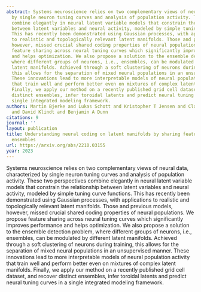 ```yaml
---
abstract: Systems neuroscience relies on two complementary views of neural data, characterized
  by single neuron tuning curves and analysis of population activity. These two perspectives
  combine elegantly in neural latent variable models that constrain the relationship
  between latent variables and neural activity, modeled by simple tuning curve functions.
  This has recently been demonstrated using Gaussian processes, with applications
  to realistic and topologically relevant latent manifolds. Those and previous models,
  however, missed crucial shared coding properties of neural populations. We propose
  feature sharing across neural tuning curves which significantly improves performance
  and helps optimization. We also propose a solution to the ensemble detection problem,
  where different groups of neurons, i.e., ensembles, can be modulated by different
  latent manifolds. Achieved through a soft clustering of neurons during training,
  this allows for the separation of mixed neural populations in an unsupervised manner.
  These innovations lead to more interpretable models of neural population activity
  that train well and perform better even on mixtures of complex latent manifolds.
  Finally, we apply our method on a recently published grid cell dataset, and recover
  distinct ensembles, infer toroidal latents and predict neural tuning curves in a
  single integrated modeling framework.
authors: Martin Bjerke and Lukas Schott and Kristopher T Jensen and Claudia Battistin
  and David Klindt and Benjamin A Dunn
citations: 9
journal: ''
layout: publication
title: Understanding neural coding on latent manifolds by sharing features and dividing
  ensembles
url: https://arxiv.org/abs/2210.03155
year: 2023
---
```


Systems neuroscience relies on two complementary views of neural data, characterized by single neuron tuning curves and analysis of population activity. These two perspectives combine elegantly in neural latent variable models that constrain the relationship between latent variables and neural activity, modeled by simple tuning curve functions. This has recently been demonstrated using Gaussian processes, with applications to realistic and topologically relevant latent manifolds. Those and previous models, however, missed crucial shared coding properties of neural populations. We propose feature sharing across neural tuning curves which significantly improves performance and helps optimization. We also propose a solution to the ensemble detection problem, where different groups of neurons, i.e., ensembles, can be modulated by different latent manifolds. Achieved through a soft clustering of neurons during training, this allows for the separation of mixed neural populations in an unsupervised manner. These innovations lead to more interpretable models of neural population activity that train well and perform better even on mixtures of complex latent manifolds. Finally, we apply our method on a recently published grid cell dataset, and recover distinct ensembles, infer toroidal latents and predict neural tuning curves in a single integrated modeling framework.
